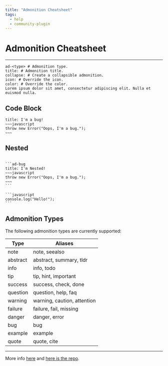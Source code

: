 ```yaml
---
title: "Admonition Cheatsheet"
tags:
  - help
  - community-plugin
---
```

# Admonition Cheatsheet
---
```
ad-<type> # Admonition type. 
title: # Admonition title.
collapse: # Create a collapsible admonition.
icon: # Override the icon.
color: # Override the color.
Lorem ipsum dolor sit amet, consectetur adipiscing elit. Nulla et euismod nulla.
```

## Code Block
```ad-bug
title: I'm a bug!
~~~javascript
throw new Error("Oops, I'm a bug.");
~~~
```

## Nested
````ad-info

```ad-bug
title: I'm Nested!
~~~javascript
throw new Error("Oops, I'm a bug.");
~~~
```

```javascript
console.log("Hello!");
```

````

## Admonition Types

The following admonition types are currently supported:

| Type     | Aliases                     |
| -------- | --------------------------- |
| note     | note, seealso               |
| abstract | abstract, summary, tldr     |
| info     | info, todo                  |
| tip      | tip, hint, important        |
| success  | success, check, done        |
| question | question, help, faq         |
| warning  | warning, caution, attention |
| failure  | failure, fail, missing      |
| danger   | danger, error               |
| bug      | bug                         |
| example  | example                     |
| quote    | quote, cite                 |

---
More info [here](https://squidfunk.github.io/mkdocs-material/reference/admonitions/) and [here is the repo](https://github.com/valentine195/obsidian-admonition).